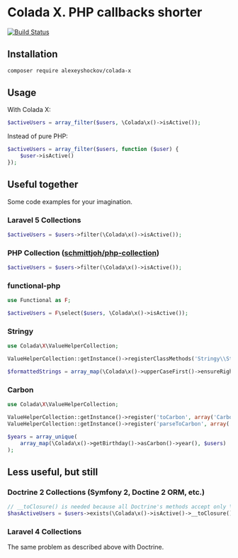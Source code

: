 # Colada X. PHP callbacks shorter

[![Build Status](https://api.travis-ci.org/alexeyshockov/colada-x.svg?branch=master)](http://travis-ci.org/alexeyshockov/colada-x)

## Installation

```bash
composer require alexeyshockov/colada-x
```

## Usage

With Colada X:
```php
$activeUsers = array_filter($users, \Colada\x()->isActive());
```

Instead of pure PHP:
```php
$activeUsers = array_filter($users, function ($user) {
    $user->isActive()
});
```

## Useful together

Some code examples for your imagination.

### Laravel 5 Collections

```php
$activeUsers = $users->filter(\Colada\x()->isActive());
```

### PHP Collection ([schmittjoh/php-collection](https://github.com/schmittjoh/php-collection/))

```php
$activeUsers = $users->filter(\Colada\x()->isActive());
```

### functional-php

```php
use Functional as F;

$activeUsers = F\select($users, \Colada\x()->isActive());
```

### Stringy

```php
use Colada\X\ValueHelperCollection;

ValueHelperCollection::getInstance()->registerClassMethods('Stringy\\StaticStringy');

$formattedStrings = array_map(\Colada\x()->upperCaseFirst()->ensureRight('.'), $strings);
```

### Carbon


```php
use Colada\X\ValueHelperCollection;

ValueHelperCollection::getInstance()->register('toCarbon', array('Carbon\\Carbon', 'instance'));
ValueHelperCollection::getInstance()->register('parseToCarbon', array('Carbon\\Carbon', 'parse'));

$years = array_unique(
    array_map(\Colada\x()->getBirthday()->asCarbon()->year(), $users)
);
```

## Less useful, but still

### Doctrine 2 Collections (Symfony 2, Doctine 2 ORM, etc.)

```php
// __toClosure() is needed because all Doctrine's methods accept only \Closure instances :(
$hasActiveUsers = $users->exists(\Colada\x()->isActive()->__toClosure());
```

### Laravel 4 Collections

The same problem as described above with Doctrine.
